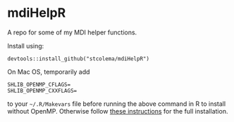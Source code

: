 # mdiHelpR
A repo for some of my MDI helper functions.

Install using:

```{r install_cmd}
devtools::install_github("stcolema/mdiHelpR")
```

On Mac OS, temporarily add 
```
SHLIB_OPENMP_CFLAGS=
SHLIB_OPENMP_CXXFLAGS=
```
to your `~/.R/Makevars` file before running the above command in R to install
without OpenMP. Otherwise follow [these instructions](https://stackoverflow.com/questions/43595457/alternate-compiler-for-installing-r-packages-clang-error-unsupported-option) for the full installation.